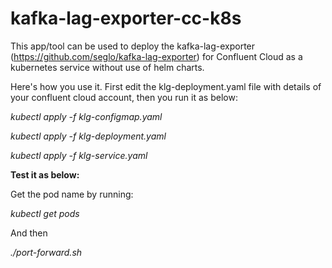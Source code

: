 # kafka-lag-exporter-cc-k8s
This app/tool can be used to deploy the kafka-lag-exporter (https://github.com/seglo/kafka-lag-exporter) for Confluent Cloud as a kubernetes service without use of helm charts.

Here's how you use it. First edit the klg-deployment.yaml file with details of your confluent cloud account, then you run it as below:

_kubectl apply -f klg-configmap.yaml_

_kubectl apply -f klg-deployment.yaml_

_kubectl apply -f klg-service.yaml_


**Test it as below:**

Get the pod name by running:

_kubectl get pods_

And then

_./port-forward.sh <your pod name>_
